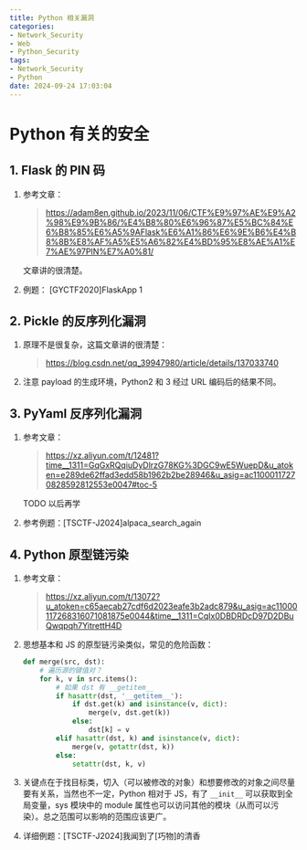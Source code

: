 ```yaml
---
title: Python 相关漏洞
categories:
- Network_Security
- Web
- Python_Security
tags:
- Network_Security
- Python
date: 2024-09-24 17:03:04
---
```


# Python 有关的安全

## 1. Flask 的 PIN 码

1. 参考文章：

    > https://adam8en.github.io/2023/11/06/CTF%E9%97%AE%E9%A2%98%E9%9B%86/%E4%B8%80%E6%96%87%E5%BC%84%E6%B8%85%E6%A5%9AFlask%E6%A1%86%E6%9E%B6%E4%B8%8B%E8%AF%A5%E5%A6%82%E4%BD%95%E8%AE%A1%E7%AE%97PIN%E7%A0%81/

    文章讲的很清楚。

2. 例题：
    [GYCTF2020]FlaskApp 1

## 2. Pickle 的反序列化漏洞

1. 原理不是很复杂，这篇文章讲的很清楚：

    > https://blog.csdn.net/qq_39947980/article/details/137033740

2. 注意 payload 的生成环境，Python2 和 3 经过 URL 编码后的结果不同。

## 3. PyYaml 反序列化漏洞

1. 参考文章：

    > https://xz.aliyun.com/t/12481?time__1311=GqGxRQqiuDyDlrzG78KG%3DGC9wE5WuepD&u_atoken=e289de62ffad3edd58b1962b2be28946&u_asig=ac11000117270828592812553e0047#toc-5

    TODO 以后再学

2. 参考例题：[TSCTF-J2024]alpaca_search_again

## 4. Python 原型链污染

1. 参考文章：

    > https://xz.aliyun.com/t/13072?u_atoken=c65aecab27cdf6d2023eafe3b2adc879&u_asig=ac11000117268316071081875e0044&time__1311=CqIx0DBDRDcD97D2DBuQwqpqh7YitrettH4D

2. 思想基本和 JS 的原型链污染类似，常见的危险函数：
    ```python
    def merge(src, dst):
        # 遍历源的键值对？
        for k, v in src.items():
            # 如果 dst 有 __getitem__
            if hasattr(dst, '__getitem__'):
                if dst.get(k) and isinstance(v, dict):
                    merge(v, dst.get(k))
                else:
                    dst[k] = v
            elif hasattr(dst, k) and isinstance(v, dict):
                merge(v, getattr(dst, k))
            else:
                setattr(dst, k, v)
    ```

3. 关键点在于找目标类，切入（可以被修改的对象）和想要修改的对象之间尽量要有关系，当然也不一定，Python 相对于 JS，有了 `__init__` 可以获取到全局变量，sys 模块中的 module 属性也可以访问其他的模块（从而可以污染）。总之范围可以影响的范围应该更广。

4. 详细例题：[TSCTF-J2024]我闻到了[巧物]的清香

